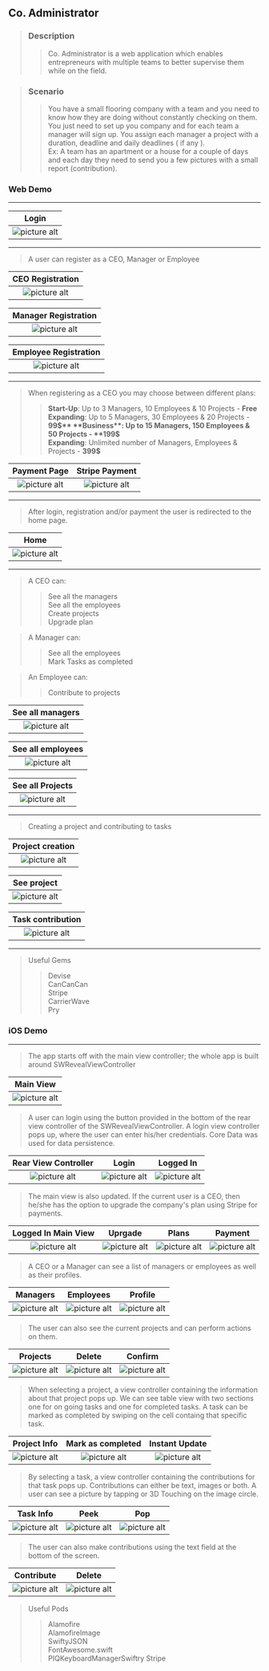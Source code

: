 ## Co. Administrator ##

> ### Description ###
>> Co. Administrator is a web application which enables entrepreneurs with multiple teams to better supervise them while on the field.

> ### Scenario ###
>> You have a small flooring company with a team and you need to know how they are doing without constantly checking on them. You just need to set up you company and for each team a manager will sign up. You assign each manager a project with a duration, deadline and daily deadlines ( if any ).   
>> Ex: A team has an apartment or a house for a couple of days and each day they need to send you a few pictures with a small report (contribution).

### Web Demo ###
- - - -

Login                                                                                          |
:---------------------------------------------------------------------------------------------:|
![picture alt](https://github.com/andrei-blaj/Company-Administrator/blob/master/ss/web/1.png?raw=true"Login") |

- - - -

> A user can register as a CEO, Manager or Employee

CEO Registration                                                                                    |
:--------------------------------------------------------------------------------------------------:|
![picture alt](https://github.com/andrei-blaj/Company-Administrator/blob/master/ss/web/2.png?raw=true"Register") |


Manager Registration                                                                                |
:--------------------------------------------------------------------------------------------------:|
![picture alt](https://github.com/andrei-blaj/Company-Administrator/blob/master/ss/web/3.png?raw=true"Register") |


Employee Registration                                                                               |
:--------------------------------------------------------------------------------------------------:|
![picture alt](https://github.com/andrei-blaj/Company-Administrator/blob/master/ss/web/4.png?raw=true"Register") |

- - - -

> When registering as a CEO you may choose between different plans:
>> **Start-Up**: Up to 3 Managers, 10 Employees & 10 Projects - **Free**
>> **Expanding**: Up to 5 Managers, 30 Employees & 20 Projects - **99$**
>> **Business**: Up to 15 Managers, 150 Employees & 50 Projects - **199$**	  
>> **Expanding**: Unlimited number of Managers, Employees & Projects - **399$**	  

Payment Page                                   | Stripe Payment 									|
:---------------------------------------------:|:--------------------------------------------------:|
![picture alt](https://github.com/andrei-blaj/Company-Administrator/blob/master/ss/web/14.png?raw=true "Payment") | ![picture alt](https://github.com/andrei-blaj/Company-Administrator/blob/master/ss/web/15.png?raw=true "Stripe") |

- - - -

> After login, registration and/or payment the user is redirected to the home page.

Home                       				                                                     |
:-------------------------------------------------------------------------------------------:|
![picture alt](https://github.com/andrei-blaj/Company-Administrator/blob/master/ss/web/5.png?raw=true "Home") |

- - - -

> A CEO can:
>> See all the managers    
>> See all the employees    
>> Create projects    
>> Upgrade plan    

> A Manager can:
>> See all the employees    
>> Mark Tasks as completed    

> An Employee can:
>> Contribute to projects    

See all managers                                                                                    |
:--------------------------------------------------------------------------------------------------:|
![picture alt](https://github.com/andrei-blaj/Company-Administrator/blob/master/ss/web/6.png?raw=true "managers") |


See all employees                                                                                    |
:---------------------------------------------------------------------------------------------------:|
![picture alt](https://github.com/andrei-blaj/Company-Administrator/blob/master/ss/web/7.png?raw=true "employees") |


See all Projects                                                                                      |
:----------------------------------------------------------------------------------------------------:|
![picture alt](https://github.com/andrei-blaj/Company-Administrator/blob/master/ss/web/8.png?raw=true "projects") |

- - - -

> Creating a project and contributing to tasks

Project creation                                                                                   |
:-------------------------------------------------------------------------------------------------:|
![picture alt](https://github.com/andrei-blaj/Company-Administrator/blob/master/ss/web/11.png?raw=true "create") |

See project                                                                                         |
:--------------------------------------------------------------------------------------------------:|
![picture alt](https://github.com/andrei-blaj/Company-Administrator/blob/master/ss/web/9.png?raw=true "project") |

Task contribution                                                                                     |
:----------------------------------------------------------------------------------------------------:|
![picture alt](https://github.com/andrei-blaj/Company-Administrator/blob/master/ss/web/10.png?raw=true "contribute") |

- - - -

> Useful Gems
>> Devise    
>> CanCanCan    
>> Stripe    
>> CarrierWave    
>> Pry  

### iOS Demo ###
- - - -

> The app starts off with the main view controller; the whole app is built around SWRevealViewController

Main View                                                                                      |
:---------------------------------------------------------------------------------------------:|
![picture alt](https://github.com/andrei-blaj/Company-Administrator/blob/master/ss/ios/1.png?raw=true "Main")      |

> A user can login using the button provided in the bottom of the rear view controller of the SWRevealViewController.
> A login view controller pops up, where the user can enter his/her credentials.
> Core Data was used for data persistence.

Rear View Controller                           | Login									| Logged In |
:---------------------------------------------:|:--------------------------------------------------:|:---------:|
![picture alt](https://github.com/andrei-blaj/Company-Administrator/blob/master/ss/ios/2.png?raw=true "Rear") | ![picture alt](https://github.com/andrei-blaj/Company-Administrator/blob/master/ss/ios/3.png?raw=true "Login") | ![picture alt](https://github.com/andrei-blaj/Company-Administrator/blob/master/ss/ios/12.png?raw=true "Logged In") |

> The main view is also updated.
> If the current user is a CEO, then he/she has the option to upgrade the company's plan using Stripe for payments.

Logged In Main View                          | Uprgade									| Plans | Payment |
:---------------------------------------------:|:--------------------------------------------------:|:---------:|:---------:|
![picture alt](https://github.com/andrei-blaj/Company-Administrator/blob/master/ss/ios/5.png?raw=true "Rear") | ![picture alt](https://github.com/andrei-blaj/Company-Administrator/blob/master/ss/ios/16.png?raw=true "Upgrade") | ![picture alt](https://github.com/andrei-blaj/Company-Administrator/blob/master/ss/ios/4.png?raw=true "Plans") | ![picture alt](https://github.com/andrei-blaj/Company-Administrator/blob/master/ss/ios/14.png?raw=true "Payment") |

> A CEO or a Manager can see a list of managers or employees as well as their profiles.

Managers                           | Employees									| Profile |
:---------------------------------------------:|:--------------------------------------------------:|:---------:|
![picture alt](https://github.com/andrei-blaj/Company-Administrator/blob/master/ss/ios/6.png?raw=true "Managers") | ![picture alt](https://github.com/andrei-blaj/Company-Administrator/blob/master/ss/ios/22.png?raw=true "Employees") | ![picture alt](https://github.com/andrei-blaj/Company-Administrator/blob/master/ss/ios/7.png?raw=true "Profile") |

> The user can also see the current projects and can perform actions on them.

Projects                          | Delete									| Confirm |
:---------------------------------------------:|:--------------------------------------------------:|:---------:|
![picture alt](https://github.com/andrei-blaj/Company-Administrator/blob/master/ss/ios/8.png?raw=true "Projects") | ![picture alt](https://github.com/andrei-blaj/Company-Administrator/blob/master/ss/ios/17.png?raw=true "Delete") | ![picture alt](https://github.com/andrei-blaj/Company-Administrator/blob/master/ss/ios/23.png?raw=true "Confirm") |

> When selecting a project, a view controller containing the information about that project pops up.
> We can see table view with two sections one for on going tasks and one for completed tasks.
> A task can be marked as completed by swiping on the cell containg that specific task.

Project Info                          | Mark as completed									| Instant Update |
:---------------------------------------------:|:--------------------------------------------------:|:---------:|
![picture alt](https://github.com/andrei-blaj/Company-Administrator/blob/master/ss/ios/9.png?raw=true "Projects") | ![picture alt](https://github.com/andrei-blaj/Company-Administrator/blob/master/ss/ios/20.png?raw=true "Mark as completed") | ![picture alt](https://github.com/andrei-blaj/Company-Administrator/blob/master/ss/ios/21.png?raw=true "Instant Update") |

> By selecting a task, a view controller containing the contributions for that task pops up.
> Contributions can either be text, images or both.
> A user can see a picture by tapping or 3D Touching on the image circle.

Task Info                                      | Peek			            						| Pop       |
:---------------------------------------------:|:--------------------------------------------------:|:---------:|
![picture alt](https://github.com/andrei-blaj/Company-Administrator/blob/master/ss/ios/10.png?raw=true "Projects") | ![picture alt](https://github.com/andrei-blaj/Company-Administrator/blob/master/ss/ios/24.png?raw=true "Delete") | ![picture alt](https://github.com/andrei-blaj/Company-Administrator/blob/master/ss/ios/11.png?raw=true "Confirm") |

> The user can also make contributions using the text field at the bottom of the screen.

Contribute                                     | Delete	            							| 
:---------------------------------------------:|:--------------------------------------------------:|
![picture alt](https://github.com/andrei-blaj/Company-Administrator/blob/master/ss/ios/19.png?raw=true "Projects") | ![picture alt](https://github.com/andrei-blaj/Company-Administrator/blob/master/ss/ios/18.png?raw=true "Delete") |

> Useful Pods
>> Alamofire    
>> AlamofireImage    
>> SwiftyJSON    
>> FontAwesome.swift    
>> PIQKeyboardManagerSwiftry
>> Stripe 